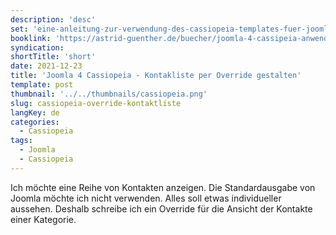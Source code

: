```yaml
---
description: 'desc'
set: 'eine-anleitung-zur-verwendung-des-cassiopeia-templates-fuer-joomla-4-themen'
booklink: 'https://astrid-guenther.de/buecher/joomla-4-cassipeia-anwenden'
syndication: 
shortTitle: 'short'
date: 2021-12-23
title: 'Joomla 4 Cassiopeia - Kontakliste per Override gestalten'
template: post
thumbnail: '../../thumbnails/cassiopeia.png'
slug: cassiopeia-override-kontaktliste
langKey: de
categories:
  - Cassiopeia
tags:
  - Joomla
  - Cassiopeia
---
```












Ich möchte eine Reihe von Kontakten anzeigen. Die Standardausgabe von Joomla möchte ich nicht verwenden. Alles soll etwas individueller aussehen. Deshalb schreibe ich ein Override für die Ansicht der Kontakte einer Kategorie.

<img src="https://vg06.met.vgwort.de/na/e9e98899b4e64d339473a13cf75bd15b" width="1" height="1" alt="">

